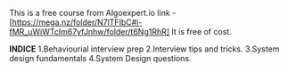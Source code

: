 This is a free course from Algoexpert.io
link - [https://mega.nz/folder/N7lTFIbC#i-fMR_uWiWTcIm67yfJnhw/folder/t6Ng1RhR]
It is free of cost.

**INDICE**
1.Behaviourial interview prep
2.Interview tips and tricks.
3.System design fundamentals
4.System Design questions.
